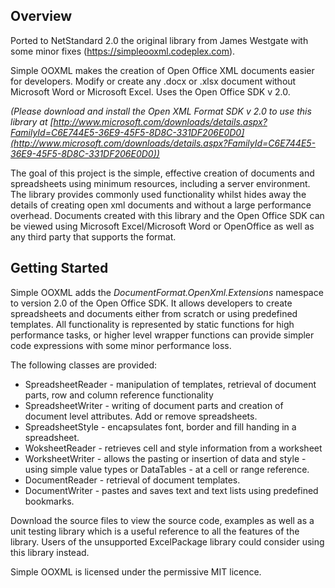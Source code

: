 ## Overview
 
Ported to NetStandard 2.0 the original library from James Westgate with some minor fixes (https://simpleooxml.codeplex.com).

Simple OOXML makes the creation of Open Office XML documents easier for developers. Modify or create any .docx or .xlsx document without Microsoft Word or Microsoft Excel.  Uses the Open Office SDK v 2.0.

_(Please download and install the Open XML Format SDK v 2.0 to use this library at [http://www.microsoft.com/downloads/details.aspx?FamilyId=C6E744E5-36E9-45F5-8D8C-331DF206E0D0](http://www.microsoft.com/downloads/details.aspx?FamilyId=C6E744E5-36E9-45F5-8D8C-331DF206E0D0))_

The goal of this project is the simple, effective creation of documents and spreadsheets using minimum resources, including a server environment. The library provides commonly used functionality whilst hides away the details of creating open xml documents and without a large performance overhead. Documents created with this library and the Open Office SDK can be viewed using Microsoft Excel/Microsoft Word or OpenOffice as well as any third party that supports the format.

## Getting Started

Simple OOXML adds the _DocumentFormat.OpenXml.Extensions_ namespace to version 2.0 of the Open Office SDK. It allows developers to create spreadsheets and documents either from scratch or using predefined templates. All functionality is represented by static functions for high performance tasks, or higher level wrapper functions can provide simpler code expressions with some minor performance loss.  

The following classes are provided:
* SpreadsheetReader - manipulation of templates, retrieval of document parts, row and column reference functionality
* SpreadsheetWriter - writing of document parts and creation of document level attributes. Add or remove spreadsheets.
* SpreadsheetStyle - encapsulates font, border and fill handing in a spreadsheet.
* WoksheetReader - retrieves cell and style information from a worksheet
* WorksheetWriter - allows the pasting or insertion of data and style - using simple value types or DataTables - at a cell or range reference.
* DocumentReader - retrieval of document templates.
* DocumentWriter - pastes and saves text and text lists using predefined bookmarks.

Download the source files to view the source code, examples as well as a unit testing library which is a useful reference to all the features of the library. Users of the unsupported ExcelPackage library could consider using this library instead.

Simple OOXML is licensed under the permissive MIT licence. 